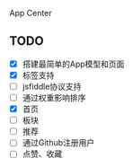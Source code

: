 App Center

## TODO

- [x] 搭建最简单的App模型和页面
- [x] 标签支持
- [ ] jsfiddle协议支持
- [ ] 通过权重影响排序
- [x] 首页
- [ ] 板块
- [ ] 推荐
- [ ] 通过Github注册用户
- [ ] 点赞、收藏
